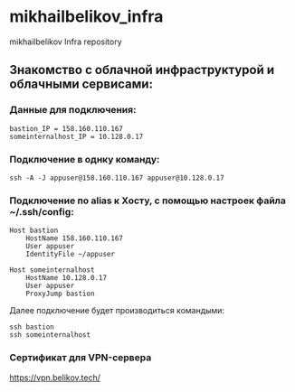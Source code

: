# mikhailbelikov_infra
mikhailbelikov Infra repository


## Знакомство с облачной инфраструктурой и облачными сервисами:
### Данные для подключения:
```
bastion_IP = 158.160.110.167
someinternalhost_IP = 10.128.0.17
```

### Подключение в однку команду:
```
ssh -A -J appuser@158.160.110.167 appuser@10.128.0.17
```
### Подключение по alias к Хосту, с помощью настроек файла ~/.ssh/config:
```
Host bastion
    HostName 158.160.110.167
    User appuser
    IdentityFile ~/appuser

Host someinternalhost
    HostName 10.128.0.17
    User appuser
    ProxyJump bastion
```
Далее подключение будет производиться командыми:
```
ssh bastion
ssh someinternalhost
```
### Сертификат для VPN-сервера
https://vpn.belikov.tech/

